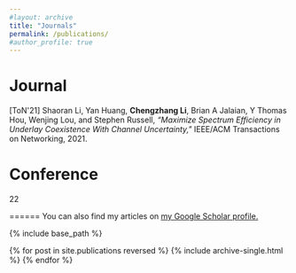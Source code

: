```yaml
---
#layout: archive
title: "Journals"
permalink: /publications/
#author_profile: true
---
```

Journal
======
[ToN'21] Shaoran Li, Yan Huang, **Chengzhang Li**, Brian A Jalaian, Y Thomas Hou, Wenjing Lou,
and Stephen Russell, _“Maximize Spectrum Efficiency in Underlay Coexistence With Channel
Uncertainty,"_ IEEE/ACM Transactions on Networking, 2021.

Conference
======
22


======
  You can also find my articles on <u><a href="{{author.googlescholar}}">my Google Scholar profile</a>.</u>


{% include base_path %}

{% for post in site.publications reversed %}
  {% include archive-single.html %}
{% endfor %}
